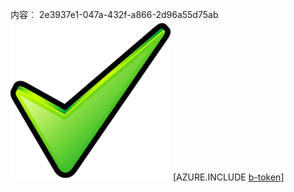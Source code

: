 内容︰ 2e3937e1-047a-432f-a866-2d96a55d75ab![图像](4fe46fcf-3d5a-4a0d-bbf6-f7231bdb797d.png)
[AZURE.INCLUDE [b-token](410f5f66-3164-43cb-a97b-84d07b09e03d.md)]

